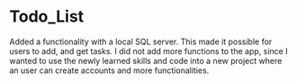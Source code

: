 # Todo_List

 Added a functionality with a local SQL server. This made it possible for users to add, and get tasks.
 I did not add more functions to the app, since I wanted to use the newly learned skills and code into a new project where an user can create accounts and more functionalities.
